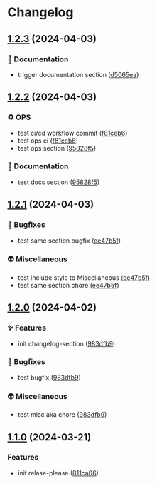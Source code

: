 # Changelog

## [1.2.3](https://github.com/fahmimmaliki/release-please-nextjs/compare/release-please-nextjs-v1.2.2...release-please-nextjs-v1.2.3) (2024-04-03)


### 📜 Documentation

* trigger documentation section ([d5065ea](https://github.com/fahmimmaliki/release-please-nextjs/commit/d5065ea39ca1e4d7b5bbf88f72e432cfd5c8ff35))

## [1.2.2](https://github.com/fahmimmaliki/release-please-nextjs/compare/release-please-nextjs-v1.2.1...release-please-nextjs-v1.2.2) (2024-04-03)


### ♻️ OPS

* test ci/cd workflow commit ([f81ceb6](https://github.com/fahmimmaliki/release-please-nextjs/commit/f81ceb6644093b0e93455ddda8a17333f1dff632))
* test ops ci ([f81ceb6](https://github.com/fahmimmaliki/release-please-nextjs/commit/f81ceb6644093b0e93455ddda8a17333f1dff632))
* test ops section ([95828f5](https://github.com/fahmimmaliki/release-please-nextjs/commit/95828f59ee5fbc876815568a66d59568a3bbb90b))


### 📜 Documentation

* test docs section ([95828f5](https://github.com/fahmimmaliki/release-please-nextjs/commit/95828f59ee5fbc876815568a66d59568a3bbb90b))

## [1.2.1](https://github.com/fahmimmaliki/release-please-nextjs/compare/release-please-nextjs-v1.2.0...release-please-nextjs-v1.2.1) (2024-04-03)


### 🐛 Bugfixes

* test same section bugfix ([ee47b5f](https://github.com/fahmimmaliki/release-please-nextjs/commit/ee47b5f5dea1c6eb1480f4e8006186768a21230e))


### 👽 Miscellaneous

* test include style to Miscellaneous ([ee47b5f](https://github.com/fahmimmaliki/release-please-nextjs/commit/ee47b5f5dea1c6eb1480f4e8006186768a21230e))
* test same section chore ([ee47b5f](https://github.com/fahmimmaliki/release-please-nextjs/commit/ee47b5f5dea1c6eb1480f4e8006186768a21230e))

## [1.2.0](https://github.com/fahmimmaliki/release-please-nextjs/compare/release-please-nextjs-1.1.0...release-please-nextjs-v1.2.0) (2024-04-02)


### ✨ Features

* init changelog-section ([983dfb9](https://github.com/fahmimmaliki/release-please-nextjs/commit/983dfb9d44857cdc2bcbe23efab02d6e7689feb1))


### 🐛 Bugfixes

* test bugfix ([983dfb9](https://github.com/fahmimmaliki/release-please-nextjs/commit/983dfb9d44857cdc2bcbe23efab02d6e7689feb1))


### 👽 Miscellaneous

* test misc aka chore ([983dfb9](https://github.com/fahmimmaliki/release-please-nextjs/commit/983dfb9d44857cdc2bcbe23efab02d6e7689feb1))

## [1.1.0](https://github.com/fahmimmaliki/release-please-nextjs/compare/release-please-nextjs-v1.0.0...release-please-nextjs-1.1.0) (2024-03-21)


### Features

* init relase-please ([811ca06](https://github.com/fahmimmaliki/release-please-nextjs/commit/811ca06fb29b269639677bb52fb35d78b98edcef))
